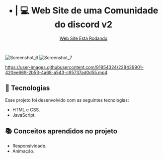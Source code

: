  ### <h1 align="center"> • | 💻 Web Site de uma Comunidade do discord v2</h1>

<p align="center">
 <a href="https://real-cria.netlify.app/">Web Site Esta Rodando</a><br/>
</p>


<br>


  ![Screenshot_6](https://user-images.githubusercontent.com/91854324/228439629-3f5463e4-22ac-4993-97b6-2fc218f5bb9f.png)
  ![Screenshot_7](https://user-images.githubusercontent.com/91854324/228439649-bd9b5023-4870-482b-98a8-595a0e0c0feb.png)
  
   https://user-images.githubusercontent.com/91854324/228429901-420ee669-2b53-4a68-a543-c95737ad0d55.mp4


## 🚀 Tecnologias

Esse projeto foi desenvolvido com as seguintes tecnologias:

- HTML e CSS.
- JavaScript.

## 📚 Conceitos aprendidos no projeto

- Responsividade.
- Animação.
